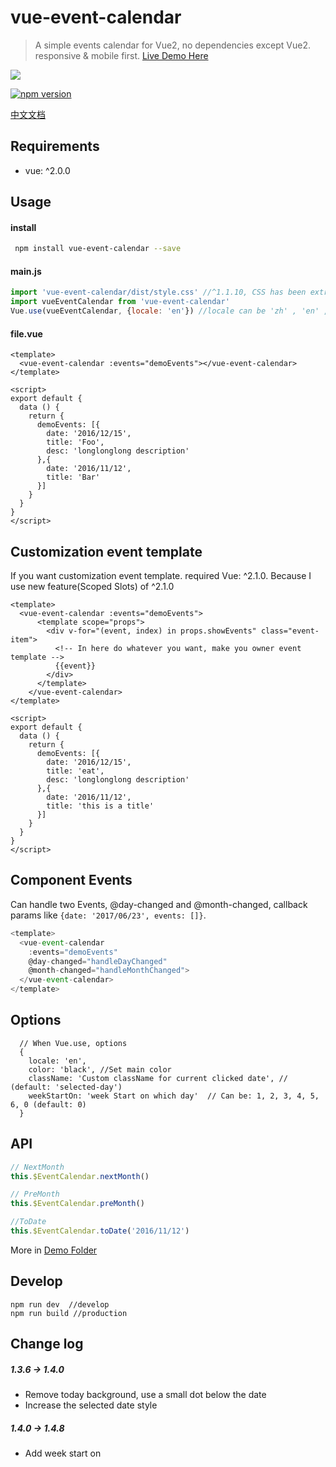 # vue-event-calendar

> A simple events calendar for Vue2, no dependencies except Vue2. responsive & mobile first.
> [Live Demo Here](http://geoffzhu.cn/vue-event-calendar/)

![](http://o80ronwlu.bkt.clouddn.com/vue-event-calendar.gif)

[![npm version](https://img.shields.io/npm/v/vue-event-calendar.svg)](https://www.npmjs.com/package/vue-event-calendar)

[中文文档](https://github.com/GeoffZhu/vue-event-calendar/blob/master/README.zh.md)

## Requirements
- vue: ^2.0.0

## Usage
#### install

``` sh
 npm install vue-event-calendar --save
```

#### main.js

```javascript
import 'vue-event-calendar/dist/style.css' //^1.1.10, CSS has been extracted as one file, so you can easily update it.
import vueEventCalendar from 'vue-event-calendar'
Vue.use(vueEventCalendar, {locale: 'en'}) //locale can be 'zh' , 'en' , 'es', 'pt-br', 'ja', 'ko', 'fr'
```

#### file.vue

```vue
<template>
  <vue-event-calendar :events="demoEvents"></vue-event-calendar>
</template>

<script>
export default {
  data () {
    return {
      demoEvents: [{
        date: '2016/12/15',
        title: 'Foo',
        desc: 'longlonglong description'
      },{
        date: '2016/11/12',
        title: 'Bar'
      }]
    }
  }
}
</script>
```
## Customization event template
If you want customization event template. required Vue: ^2.1.0. Because I use new feature(Scoped Slots) of ^2.1.0

```vue
<template>
  <vue-event-calendar :events="demoEvents">
      <template scope="props">
        <div v-for="(event, index) in props.showEvents" class="event-item">
          <!-- In here do whatever you want, make you owner event template -->
          {{event}}
        </div>
      </template>
    </vue-event-calendar>
</template>

<script>
export default {
  data () {
    return {
      demoEvents: [{
        date: '2016/12/15',
        title: 'eat',
        desc: 'longlonglong description'
      },{
        date: '2016/11/12',
        title: 'this is a title'
      }]
    }
  }
}
</script>
```

## Component Events
Can handle two Events, @day-changed and @month-changed, callback params like ``` {date: '2017/06/23', events: []} ```.

```javascript
<template>
  <vue-event-calendar
    :events="demoEvents"
    @day-changed="handleDayChanged"
    @month-changed="handleMonthChanged">
  </vue-event-calendar>
</template>
```

## Options

```
  // When Vue.use, options
  {
    locale: 'en',
    color: 'black', //Set main color
    className: 'Custom className for current clicked date', // (default: 'selected-day')
    weekStartOn: 'week Start on which day'  // Can be: 1, 2, 3, 4, 5, 6, 0 (default: 0)
  }
```

## API
```javascript
// NextMonth
this.$EventCalendar.nextMonth()
```
```javascript
// PreMonth
this.$EventCalendar.preMonth()
```
```javascript
//ToDate
this.$EventCalendar.toDate('2016/11/12')
```
More in [Demo Folder](https://github.com/GeoffZhu/vue-event-calendar/tree/master/demo)

## Develop
```
npm run dev  //develop
npm run build //production
```

## Change log

##### 1.3.6 -> 1.4.0

- Remove today background, use a small dot below the date
- Increase the selected date style

##### 1.4.0 -> 1.4.8

- Add week start on